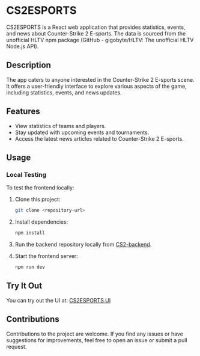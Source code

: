 # CS2ESPORTS

CS2ESPORTS is a React web application that provides statistics, events, and news about Counter-Strike 2 E-sports. The data is sourced from the unofficial HLTV npm package (GitHub - gigobyte/HLTV: The unofficial HLTV Node.js API).

## Description

The app caters to anyone interested in the Counter-Strike 2 E-sports scene. It offers a user-friendly interface to explore various aspects of the game, including statistics, events, and news updates.

## Features

- View statistics of teams and players.
- Stay updated with upcoming events and tournaments.
- Access the latest news articles related to Counter-Strike 2 E-sports.

## Usage

### Local Testing

To test the frontend locally:

1. Clone this project:

    ```bash
    git clone <repository-url>
    ```

2. Install dependencies:

    ```bash
    npm install
    ```

3. Run the backend repository locally from [CS2-backend](https://github.com/AminSalamatin/CS2-backend).

4. Start the frontend server:

    ```bash
    npm run dev
    ```

## Try It Out

You can try out the UI at: [CS2ESPORTS UI](https://closed-ai-cs-2-tracker.vercel.app/)

## Contributions

Contributions to the project are welcome. If you find any issues or have suggestions for improvements, feel free to open an issue or submit a pull request.
